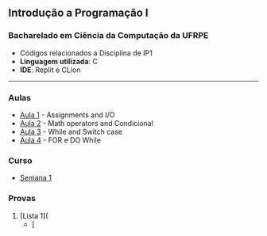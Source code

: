 ## Introdução a Programação I 
### Bacharelado em Ciência da Computação da UFRPE

- Códigos relacionados a Disciplina de IP1
- **Linguagem utilizada**: C
- **IDE**: Replit e CLion

---
### Aulas

- [Aula 1](DC/Aula_1.c) - Assignments and I/O
- [Aula 2](DC/Aula_2.c) - Math operators and Condicional
- [Aula 3](DC/Aula_3.c) - While and Switch case
- [Aula 4](DC/Aula_4.c) - FOR e DO While

### Curso

- [Semana 1](Classroom/Semana_1.c)

### Provas

1. [Lista 1](
     - [
